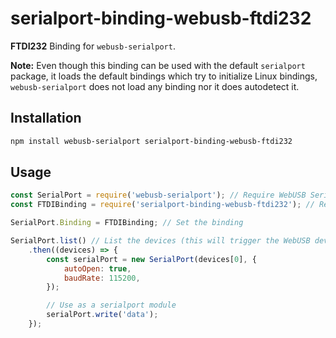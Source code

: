 # serialport-binding-webusb-ftdi232

__FTDI232__ Binding for `webusb-serialport`.

__Note:__ Even though this binding can be used with the default `serialport` package, it loads the default bindings which try to initialize Linux bindings, `webusb-serialport` does not load any binding nor it does autodetect it. 

## Installation
```bash
npm install webusb-serialport serialport-binding-webusb-ftdi232
```

## Usage
```javascript
const SerialPort = require('webusb-serialport'); // Require WebUSB Serial
const FTDIBinding = require('serialport-binding-webusb-ftdi232'); // Require FTDI Binding

SerialPort.Binding = FTDIBinding; // Set the binding

SerialPort.list() // List the devices (this will trigger the WebUSB device chooser)
    .then((devices) => {
        const serialPort = new SerialPort(devices[0], {
            autoOpen: true,
            baudRate: 115200,
        });

        // Use as a serialport module
        serialPort.write('data');
    });
```
